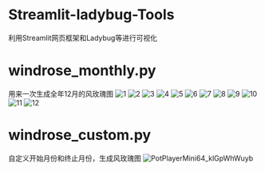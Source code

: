 # Streamlit-ladybug-Tools
利用Streamlit网页框架和Ladybug等进行可视化
# windrose_monthly.py
用来一次生成全年12月的风玫瑰图
![1](https://user-images.githubusercontent.com/24608776/233089701-3e705387-be00-457e-918b-9d3b57263233.jpg)
![2](https://user-images.githubusercontent.com/24608776/233089731-a13a5145-adf5-4954-bd21-ce8397f6a484.jpg)
![3](https://user-images.githubusercontent.com/24608776/233089737-9118f225-4438-4937-afca-70b9da352012.jpg)
![4](https://user-images.githubusercontent.com/24608776/233089741-06026344-2aad-46df-a5ce-437c01957a54.jpg)
![5](https://user-images.githubusercontent.com/24608776/233089744-6927c8e0-908d-4b4c-93a5-91bf1f3fa6bf.jpg)
![6](https://user-images.githubusercontent.com/24608776/233089747-8a3aaeef-dba6-4c8f-a2ce-1491701b650d.jpg)
![7](https://user-images.githubusercontent.com/24608776/233089753-046b3327-f7ac-4c03-9210-93c785b46133.jpg)
![8](https://user-images.githubusercontent.com/24608776/233089758-29d5db63-2619-45e5-a15b-46f4ca9f6c85.jpg)
![9](https://user-images.githubusercontent.com/24608776/233089765-7980a61e-f6fd-40a9-8717-f2fa04274868.jpg)
![10](https://user-images.githubusercontent.com/24608776/233089769-09bdb3ba-b2c9-4b7d-a082-7c40766a5ab5.jpg)
![11](https://user-images.githubusercontent.com/24608776/233089777-cec97c15-e93b-49ce-b874-c84d3937b4b1.jpg)
![12](https://user-images.githubusercontent.com/24608776/233089783-54b1bece-1830-4c08-ba60-33a709e19551.jpg)
# windrose_custom.py
自定义开始月份和终止月份，生成风玫瑰图
![PotPlayerMini64_klGpWhWuyb](https://user-images.githubusercontent.com/24608776/233090471-31a30dff-0a28-4cdf-9480-ba117d518dd6.png)

